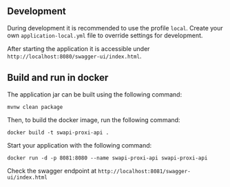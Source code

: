 ## Development

During development it is recommended to use the profile `local`. Create your own `application-local.yml` file to
override settings for development.

After starting the application it is accessible under `http://localhost:8080/swagger-ui/index.html`.

## Build and run in docker

The application jar can be built using the following command:

```
mvnw clean package
```

Then, to build the docker image, run the following command:

```
docker build -t swapi-proxi-api .  
```

Start your application with the following command:

```
docker run -d -p 8081:8080 --name swapi-proxi-api swapi-proxi-api 
```

Check the swagger endpoint at `http://localhost:8081/swagger-ui/index.html`
